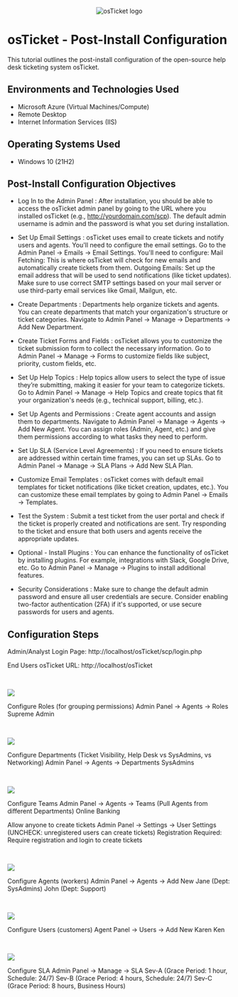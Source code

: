 <p align="center">
<img src="https://i.imgur.com/Clzj7Xs.png" alt="osTicket logo"/>
</p>

<h1>osTicket - Post-Install Configuration</h1>
This tutorial outlines the post-install configuration of the open-source help desk ticketing system osTicket.<br />



<h2>Environments and Technologies Used</h2>

- Microsoft Azure (Virtual Machines/Compute)
- Remote Desktop
- Internet Information Services (IIS)

<h2>Operating Systems Used </h2>

- Windows 10</b> (21H2)

<h2>Post-Install Configuration Objectives</h2>

- Log In to the Admin Panel :
After installation, you should be able to access the osTicket admin panel by going to the URL where you installed osTicket (e.g., http://yourdomain.com/scp).
The default admin username is admin and the password is what you set during installation.

- Set Up Email Settings :
osTicket uses email to create tickets and notify users and agents. You'll need to configure the email settings.
Go to the Admin Panel → Emails → Email Settings.
You'll need to configure:
Mail Fetching: This is where osTicket will check for new emails and automatically create tickets from them.
Outgoing Emails: Set up the email address that will be used to send notifications (like ticket updates).
Make sure to use correct SMTP settings based on your mail server or use third-party email services like Gmail, Mailgun, etc.

- Create Departments :
Departments help organize tickets and agents. You can create departments that match your organization's structure or ticket categories.
Navigate to Admin Panel → Manage → Departments → Add New Department.

- Create Ticket Forms and Fields :
osTicket allows you to customize the ticket submission form to collect the necessary information.
Go to Admin Panel → Manage → Forms to customize fields like subject, priority, custom fields, etc.

- Set Up Help Topics :
Help topics allow users to select the type of issue they’re submitting, making it easier for your team to categorize tickets.
Go to Admin Panel → Manage → Help Topics and create topics that fit your organization's needs (e.g., technical support, billing, etc.).

- Set Up Agents and Permissions :
Create agent accounts and assign them to departments.
Navigate to Admin Panel → Manage → Agents → Add New Agent.
You can assign roles (Admin, Agent, etc.) and give them permissions according to what tasks they need to perform.

- Set Up SLA (Service Level Agreements) :
If you need to ensure tickets are addressed within certain time frames, you can set up SLAs.
Go to Admin Panel → Manage → SLA Plans → Add New SLA Plan.

- Customize Email Templates :
osTicket comes with default email templates for ticket notifications (like ticket creation, updates, etc.).
You can customize these email templates by going to Admin Panel → Emails → Templates.

- Test the System :
Submit a test ticket from the user portal and check if the ticket is properly created and notifications are sent.
Try responding to the ticket and ensure that both users and agents receive the appropriate updates.

- Optional - Install Plugins :
You can enhance the functionality of osTicket by installing plugins. For example, integrations with Slack, Google Drive, etc.
Go to Admin Panel → Manage → Plugins to install additional features.

- Security Considerations :
Make sure to change the default admin password and ensure all user credentials are secure.
Consider enabling two-factor authentication (2FA) if it's supported, or use secure passwords for users and agents.
  
<h2>Configuration Steps</h2>

<p>
Admin/Analyst Login Page:
http://localhost/osTicket/scp/login.php 

End Users osTicket URL:
http://localhost/osTicket 

</p>
<br />
<p>
<img src="https://i.imgur.com/pto1owG.jpeg" />
</p>
<p>
Configure Roles (for grouping permissions)
Admin Panel -> Agents -> Roles
Supreme Admin

</p>
<br />

<p>
<img src="https://i.imgur.com/tAWEx7I.jpeg" />
</p>
<p>
Configure Departments (Ticket Visibility, Help Desk vs SysAdmins, vs Networking)
Admin Panel -> Agents -> Departments
SysAdmins

</p>
<br />

<p>
<img src="https://i.imgur.com/HkPwabz.jpeg" />
</p>
<p>
Configure Teams
Admin Panel -> Agents -> Teams (Pull Agents from different Departments)
Online Banking

Allow anyone to create tickets
Admin Panel -> Settings -> User Settings (UNCHECK: unregistered users can create tickets)
Registration Required: Require registration and login to create tickets 

</p>
<br />

<p>
<img src="https://i.imgur.com/zwN33W1.jpeg" />
</p>
<p>
Configure Agents (workers)
Admin Panel -> Agents -> Add New
Jane (Dept: SysAdmins)
John (Dept: Support)
  
</p>
<br />

<p>
<img src="https://i.imgur.com/xqzTCqZ.jpeg" />
</p>
<p>
Configure Users (customers)
Agent Panel -> Users -> Add New
Karen
Ken
  
</p>
<br />

<p>
<img src="https://i.imgur.com/EIjFf4W.jpeg" />
</p>
<p>
Configure SLA
Admin Panel -> Manage -> SLA
Sev-A (Grace Period: 1 hour, Schedule: 24/7)
Sev-B (Grace Period: 4 hours, Schedule: 24/7)
Sev-C (Grace Period: 8 hours, Business Hours)

</p>
<br />
